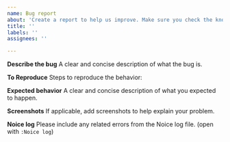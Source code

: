 ```yaml
---
name: Bug report
about: 'Create a report to help us improve. Make sure you check the known issues #6'
title: ''
labels: ''
assignees: ''

---
```


**Describe the bug**
A clear and concise description of what the bug is.

**To Reproduce**
Steps to reproduce the behavior:

**Expected behavior**
A clear and concise description of what you expected to happen.

**Screenshots**
If applicable, add screenshots to help explain your problem.

**Noice log**
Please include any related errors from the Noice log file. (open with `:Noice log`)
